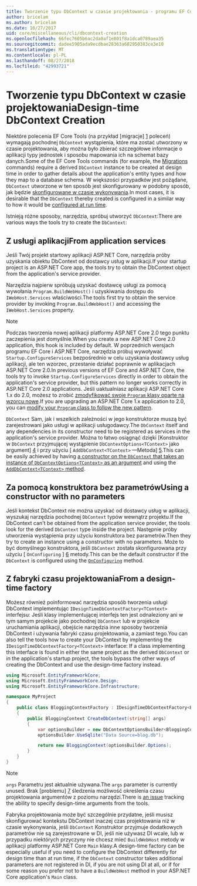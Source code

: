 ```yaml
---
title: Tworzenie typu DbContext w czasie projektowania - programu EF Core
author: bricelam
ms.author: bricelam
ms.date: 10/27/2017
uid: core/miscellaneous/cli/dbcontext-creation
ms.openlocfilehash: 66fec7605b6ac2da0af1e801f8a1dca0789aea35
ms.sourcegitcommit: dadee5905ada9ecdbae28363a682950383ce3e10
ms.translationtype: MT
ms.contentlocale: pl-PL
ms.lasthandoff: 08/27/2018
ms.locfileid: "42993721"
---
```

<a name="design-time-dbcontext-creation"></a><span data-ttu-id="575c5-102">Tworzenie typu DbContext w czasie projektowania</span><span class="sxs-lookup"><span data-stu-id="575c5-102">Design-time DbContext Creation</span></span>
==============================
<span data-ttu-id="575c5-103">Niektóre polecenia EF Core Tools (na przykład [migracje] [ 1] poleceń) wymagają pochodnej `DbContext` wystąpienia, które ma zostać utworzony w czasie projektowania, aby można było zbierać szczegółowe informacje o aplikacji typy jednostek i sposobu mapowania ich na schemat bazy danych.</span><span class="sxs-lookup"><span data-stu-id="575c5-103">Some of the EF Core Tools commands (for example, the [Migrations][1] commands) require a derived `DbContext` instance to be created at design time in order to gather details about the application's entity types and how they map to a database schema.</span></span> <span data-ttu-id="575c5-104">W większości przypadków jest pożądane, `DbContext` utworzone w ten sposób jest skonfigurowany w podobny sposób, jak będzie [skonfigurowane w czasie wykonywania][2].</span><span class="sxs-lookup"><span data-stu-id="575c5-104">In most cases, it is desirable that the `DbContext` thereby created is configured in a similar way to how it would be [configured at run time][2].</span></span>

<span data-ttu-id="575c5-105">Istnieją różne sposoby, narzędzia, spróbuj utworzyć `DbContext`:</span><span class="sxs-lookup"><span data-stu-id="575c5-105">There are various ways the tools try to create the `DbContext`:</span></span>

<a name="from-application-services"></a><span data-ttu-id="575c5-106">Z usługi aplikacji</span><span class="sxs-lookup"><span data-stu-id="575c5-106">From application services</span></span>
-------------------------
<span data-ttu-id="575c5-107">Jeśli Twój projekt startowy aplikacji ASP.NET Core, narzędzia próby uzyskania obiektu DbContext od dostawcy usług w aplikacji.</span><span class="sxs-lookup"><span data-stu-id="575c5-107">If your startup project is an ASP.NET Core app, the tools try to obtain the DbContext object from the application's service provider.</span></span>

<span data-ttu-id="575c5-108">Narzędzia najpierw spróbują uzyskać dostawcę usługi za pomocą wywołania `Program.BuildWebHost()` i uzyskiwania dostępu do `IWebHost.Services` właściwości.</span><span class="sxs-lookup"><span data-stu-id="575c5-108">The tools first try to obtain the service provider by invoking `Program.BuildWebHost()` and accessing the `IWebHost.Services` property.</span></span>

> [!NOTE]
> <span data-ttu-id="575c5-109">Podczas tworzenia nowej aplikacji platformy ASP.NET Core 2.0 tego punktu zaczepienia jest domyślnie.</span><span class="sxs-lookup"><span data-stu-id="575c5-109">When you create a new ASP.NET Core 2.0 application, this hook is included by default.</span></span> <span data-ttu-id="575c5-110">W poprzednich wersjach programu EF Core i ASP.NET Core, narzędzia próbuj wywoływać `Startup.ConfigureServices` bezpośrednio w celu uzyskania dostawcy usług aplikacji, ale ten wzorzec, przestanie działać poprawnie w aplikacjach ASP.NET Core 2.0.</span><span class="sxs-lookup"><span data-stu-id="575c5-110">In previous versions of EF Core and ASP.NET Core, the tools try to invoke `Startup.ConfigureServices` directly in order to obtain the application's service provider, but this pattern no longer works correctly in ASP.NET Core 2.0 applications.</span></span> <span data-ttu-id="575c5-111">Jeśli uaktualniasz aplikacji ASP.NET Core 1.x do 2.0, możesz to zrobić [zmodyfikować swoje `Program` klasy oparte na wzorcu nowe][3].</span><span class="sxs-lookup"><span data-stu-id="575c5-111">If you are upgrading an ASP.NET Core 1.x application to 2.0, you can [modify your `Program` class to follow the new pattern][3].</span></span>

<span data-ttu-id="575c5-112">`DbContext` Sam, jak i wszelkich zależności w jego konstruktorze muszą być zarejestrowani jako usługi w aplikacji usługodawcy.</span><span class="sxs-lookup"><span data-stu-id="575c5-112">The `DbContext` itself and any dependencies in its constructor need to be registered as services in the application's service provider.</span></span> <span data-ttu-id="575c5-113">Można to łatwo osiągnąć dzięki [Konstruktor w `DbContext` przyjmującej wystąpienie `DbContextOptions<TContext>` jako argument] [ 4] i przy użyciu [ `AddDbContext<TContext>` —Metoda] [5].</span><span class="sxs-lookup"><span data-stu-id="575c5-113">This can be easily achieved by having [a constructor on the `DbContext` that takes an instance of `DbContextOptions<TContext>` as an argument][4] and using the [`AddDbContext<TContext>` method][5].</span></span>

<a name="using-a-constructor-with-no-parameters"></a><span data-ttu-id="575c5-114">Za pomocą konstruktora bez parametrów</span><span class="sxs-lookup"><span data-stu-id="575c5-114">Using a constructor with no parameters</span></span>
--------------------------------------
<span data-ttu-id="575c5-115">Jeśli kontekst DbContext nie można uzyskać od dostawcy usług w aplikacji, wyszukaj narzędzia pochodnej `DbContext` typów wewnątrz projektu.</span><span class="sxs-lookup"><span data-stu-id="575c5-115">If the DbContext can't be obtained from the application service provider, the tools look for the derived `DbContext` type inside the project.</span></span> <span data-ttu-id="575c5-116">Następnie próby utworzenia wystąpienia przy użyciu konstruktora bez parametrów.</span><span class="sxs-lookup"><span data-stu-id="575c5-116">Then they try to create an instance using a constructor with no parameters.</span></span> <span data-ttu-id="575c5-117">Może to być domyślnego konstruktora, jeśli `DbContext` została skonfigurowana przy użyciu [ `OnConfiguring` ] [ 6] metody.</span><span class="sxs-lookup"><span data-stu-id="575c5-117">This can be the default constructor if the `DbContext` is configured using the [`OnConfiguring`][6] method.</span></span>

<a name="from-a-design-time-factory"></a><span data-ttu-id="575c5-118">Z fabryki czasu projektowania</span><span class="sxs-lookup"><span data-stu-id="575c5-118">From a design-time factory</span></span>
--------------------------
<span data-ttu-id="575c5-119">Możesz również poinformować narzędzia sposób tworzenia usługi DbContext implementując `IDesignTimeDbContextFactory<TContext>` interfejsu: Jeśli klasy implementującej interfejs ten jest odnaleziony ani w tym samym projekcie jako pochodnej `DbContext` lub w projekcie uruchamiania aplikacji, obejście narzędzia inne sposoby tworzenia DbContext i używania fabryki czasu projektowania, a zamiast tego.</span><span class="sxs-lookup"><span data-stu-id="575c5-119">You can also tell the tools how to create your DbContext by implementing the `IDesignTimeDbContextFactory<TContext>` interface: If a class implementing this interface is found in either the same project as the derived `DbContext` or in the application's startup project, the tools bypass the other ways of creating the DbContext and use the design-time factory instead.</span></span>

``` csharp
using Microsoft.EntityFrameworkCore;
using Microsoft.EntityFrameworkCore.Design;
using Microsoft.EntityFrameworkCore.Infrastructure;

namespace MyProject
{
    public class BloggingContextFactory : IDesignTimeDbContextFactory<BloggingContext>
    {
        public BloggingContext CreateDbContext(string[] args)
        {
            var optionsBuilder = new DbContextOptionsBuilder<BloggingContext>();
            optionsBuilder.UseSqlite("Data Source=blog.db");

            return new BloggingContext(optionsBuilder.Options);
        }
    }
}
```

> [!NOTE]
> <span data-ttu-id="575c5-120">`args` Parametru jest aktualnie używana.</span><span class="sxs-lookup"><span data-stu-id="575c5-120">The `args` parameter is currently unused.</span></span> <span data-ttu-id="575c5-121">Brak [problemu] [ 7] śledzenia możliwość określenia czasu projektowania argumentów z poziomu narzędzi.</span><span class="sxs-lookup"><span data-stu-id="575c5-121">There is [an issue][7] tracking the ability to specify design-time arguments from the tools.</span></span>

<span data-ttu-id="575c5-122">Fabryka projektowania może być szczególnie przydatne, jeśli musisz skonfigurować kontekstu DbContext inaczej czas projektowania niż w czasie wykonywania, jeśli `DbContext` Konstruktor przyjmuje dodatkowych parametrów nie są zarejestrowane w DI, jeśli nie używasz DI wcale, lub w przypadku niektórych przyczyny nie chcesz mieć `BuildWebHost` metody w aplikacji platformy ASP.NET Core `Main` klasy.</span><span class="sxs-lookup"><span data-stu-id="575c5-122">A design-time factory can be especially useful if you need to configure the DbContext differently for design time than at run time, if the `DbContext` constructor takes additional parameters are not registered in DI, if you are not using DI at all, or if for some reason you prefer not to have a `BuildWebHost` method in your ASP.NET Core application's `Main` class.</span></span>

  [1]: xref:core/managing-schemas/migrations/index
  [2]: xref:core/miscellaneous/configuring-dbcontext
  [3]: https://docs.microsoft.com/aspnet/core/migration/1x-to-2x/#update-main-method-in-programcs
  [4]: xref:core/miscellaneous/configuring-dbcontext#constructor-argument
  [5]: xref:core/miscellaneous/configuring-dbcontext#using-dbcontext-with-dependency-injection
  [6]: xref:core/miscellaneous/configuring-dbcontext#onconfiguring
  [7]: https://github.com/aspnet/EntityFrameworkCore/issues/8332

